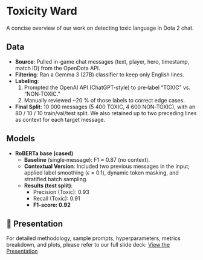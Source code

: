 # Toxicity Ward

A concise overview of our work on detecting toxic language in Dota 2 chat.

## Data
- **Source**: Pulled in-game chat messages (text, player, hero, timestamp, match ID) from the OpenDota API.
- **Filtering**: Ran a Gemma 3 (27B) classifier to keep only English lines.
- **Labeling**:  
  1. Prompted the OpenAI API (ChatGPT‐style) to pre‐label “TOXIC” vs. “NON‐TOXIC.”  
  2. Manually reviewed ~20 % of those labels to correct edge cases.
- **Final Split**: 10 000 messages (5 400 TOXIC, 4 600 NON‐TOXIC), with an 80 / 10 / 10 train/val/test split. We also retained up to two preceding lines as context for each target message.

## Models
- **RoBERTa base (cased)**  
  - **Baseline** (single‐message): F1 ≈ 0.87 (no context).  
  - **Contextual Version**: Included two previous messages in the input; applied label smoothing (ϵ = 0.1), dynamic token masking, and stratified batch sampling.  
  - **Results (test split)**:  
    - Precision (Toxic): 0.93  
    - Recall (Toxic): 0.91  
    - **F1-score: 0.92**

## 📝 Presentation
For detailed methodology, sample prompts, hyperparameters, metrics breakdown, and plots, please refer to our full slide deck:
[View the Presentation](https://docs.google.com/presentation/d/1i_apdbjdXuyAdbNkS0eOnOCtx8_fs4Jz/edit?usp=sharing&ouid=110563569340235059001&rtpof=true&sd=true)
